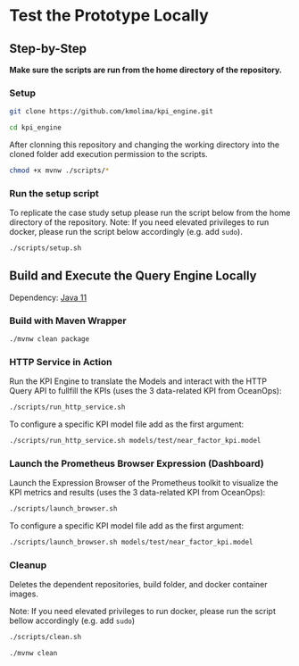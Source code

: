 # Test the Prototype Locally

## Step-by-Step
**Make sure the scripts are run from the home directory of the repository.**

### Setup

```bash
git clone https://github.com/kmolima/kpi_engine.git
```

```bash
cd kpi_engine
```
After clonning this repository and changing the working directory into the cloned folder add execution permission to the scripts. 

```bash
chmod +x mvnw ./scripts/*
```

### Run the setup script

To replicate the case study setup please run the script below from the home directory of the repository.
Note: If you need elevated privileges to run docker, please run the script below accordingly (e.g. add ``` sudo ```).  


```bash
./scripts/setup.sh
```

## Build and Execute the Query Engine Locally
Dependency: [Java 11](https://www.oracle.com/java/technologies/downloads/#java11)

### Build with Maven Wrapper

```bash
./mvnw clean package
```

### HTTP Service in Action
Run the KPI Engine to translate the Models and interact with the HTTP Query API to fullfill the KPIs (uses the 3 data-related KPI from OceanOps):

```bash
./scripts/run_http_service.sh
```

To configure a specific KPI model file add as the first argument:

```bash
./scripts/run_http_service.sh models/test/near_factor_kpi.model
```


### Launch the Prometheus Browser Expression (Dashboard)
Launch the Expression Browser of the Prometheus toolkit to visualize the KPI metrics and results (uses the 3 data-related KPI from OceanOps):

```bash
./scripts/launch_browser.sh
```

To configure a specific KPI model file add as the first argument:

```bash
./scripts/launch_browser.sh models/test/near_factor_kpi.model
```

### Cleanup

Deletes the dependent repositories, build folder, and docker container images.

Note: If you need elevated privileges to run docker, please run the script bellow accordingly (e.g. add ``` sudo ```) 

```bash
./scripts/clean.sh
```

```bash
./mvnw clean
```
